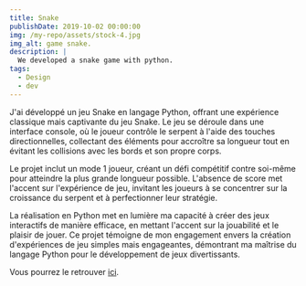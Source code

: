 ```yaml
---
title: Snake
publishDate: 2019-10-02 00:00:00
img: /my-repo/assets/stock-4.jpg
img_alt: game snake.
description: |
  We developed a snake game with python.
tags:
  - Design
  - dev
---
```


J'ai développé un jeu Snake en langage Python, offrant une expérience classique mais captivante du jeu Snake. Le jeu se déroule dans une interface console, où le joueur contrôle le serpent à l'aide des touches directionnelles, collectant des éléments pour accroître sa longueur tout en évitant les collisions avec les bords et son propre corps.

Le projet inclut un mode 1 joueur, créant un défi compétitif contre soi-même pour atteindre la plus grande longueur possible. L'absence de score met l'accent sur l'expérience de jeu, invitant les joueurs à se concentrer sur la croissance du serpent et à perfectionner leur stratégie.

La réalisation en Python met en lumière ma capacité à créer des jeux interactifs de manière efficace, en mettant l'accent sur la jouabilité et le plaisir de jouer. Ce projet témoigne de mon engagement envers la création d'expériences de jeu simples mais engageantes, démontrant ma maîtrise du langage Python pour le développement de jeux divertissants.

Vous  pourrez le retrouver <a href="https://github.com/iguene/snake">ici</a>.